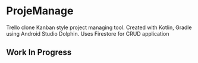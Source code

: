# ProjeManage
Trello clone Kanban style project managing tool. Created with Kotlin, Gradle using Android Studio Dolphin. Uses Firestore for CRUD application

## Work In Progress
